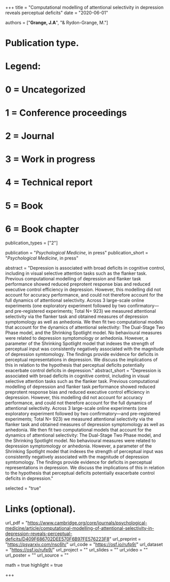 +++
title = "Computational modelling of attentional selectivity in depression reveals perceptual deficits"
date = "2020-06-01"

authors = ["**Grange, J.A**",  "& Rydon-Grange, M."]

# Publication type.
# Legend:
# 0 = Uncategorized
# 1 = Conference proceedings
# 2 = Journal
# 3 = Work in progress
# 4 = Technical report
# 5 = Book
# 6 = Book chapter
publication_types = ["2"]

publication = "*Psychological Medicine*, in press"
publication_short = "*Psychological Medicine*, in press"

abstract = "Depression is associated with broad deficits in cognitive control, including in visual selective attention tasks such as the flanker task. Previous computational modelling of depression and flanker task performance showed reduced preprotent response bias and reduced executive control efficiency in depression. However, this modelling did not account for accuracy performance, and could not therefore account for the full dynamics of attentional selectivity. Across 3 large-scale online experiments (one exploratory experiment followed by two confirmatory—and pre-registered experiments; Total N= 923) we measured attentional selectivity via the flanker task and obtained measures of depression symptomology as well as anhedonia. We then fit two computational models that account for the dynamics of attentional selectivity: The Dual-Stage Two Phase model, and the Shrinking Spotlight model. No behavioural measures were related to depression symptomology or anhedonia. However, a parameter of the Shrinking Spotlight model that indexes the strength of perceptual input was consistently negatively associated with the magnitude of depression symtomology. The findings provide evidence for deficits in perceptual representations in depression. We discuss the implications of this in relation to the hypothesis that perceptual deficits potentially exacerbate control deficits in depression."
abstract_short = "Depression is associated with broad deficits in cognitive control, including in visual selective attention tasks such as the flanker task. Previous computational modelling of depression and flanker task performance showed reduced preprotent response bias and reduced executive control efficiency in depression. However, this modelling did not account for accuracy performance, and could not therefore account for the full dynamics of attentional selectivity. Across 3 large-scale online experiments (one exploratory experiment followed by two confirmatory—and pre-registered experiments; Total N= 923) we measured attentional selectivity via the flanker task and obtained measures of depression symptomology as well as anhedonia. We then fit two computational models that account for the dynamics of attentional selectivity: The Dual-Stage Two Phase model, and the Shrinking Spotlight model. No behavioural measures were related to depression symptomology or anhedonia. However, a parameter of the Shrinking Spotlight model that indexes the strength of perceptual input was consistently negatively associated with the magnitude of depression symtomology. The findings provide evidence for deficits in perceptual representations in depression. We discuss the implications of this in relation to the hypothesis that perceptual deficits potentially exacerbate control deficits in depression."

selected = "true"

# Links (optional).
url_pdf = "https://www.cambridge.org/core/journals/psychological-medicine/article/computational-modelling-of-attentional-selectivity-in-depression-reveals-perceptual-deficits/D409F686702DEE570F6B97FE576223F8"
url_preprint = "https://psyarxiv.com/nsc6h/"
url_code = "https://osf.io/rufp9/"
url_dataset = "https://osf.io/rufp9/"
url_project = ""
url_slides = ""
url_video = ""
url_poster = ""
url_source = ""

math = true
highlight = true

+++
